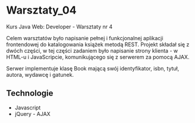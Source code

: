 # Warsztaty_04

Kurs Java Web: Developer - Warsztaty nr 4

Celem warsztatów było napisanie pełnej i funkcjonalnej aplikacji frontendowej do katalogowania książek metodą REST.
Projekt składał się z dwóch części, w tej części zadaniem było napisanie strony klienta - w HTML-u i JavaScripcie, komunikującego się z serwerem za pomocą AJAX.

Serwer implementuje klasę Book mającą swój identyfikator, isbn, tytuł, autora, wydawcę i gatunek.

## Technologie

* Javascript
* jQuery - AJAX